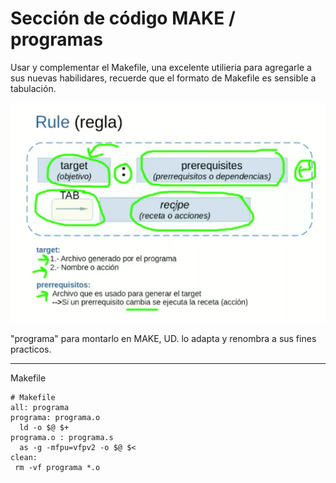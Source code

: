 # Sección de código MAKE / programas


Usar y complementar el Makefile, una excelente utilieria para agregarle a sus nuevas habilidares, 
recuerde que el formato de Makefile es sensible a tabulación.

![](/imagen/Make%20Templete%20Generico.png)

"programa" para montarlo en MAKE, UD. lo adapta y renombra a sus fines practicos.

------
Makefile

```make
# Makefile
all: programa
programa: programa.o
  ld -o $@ $+
programa.o : programa.s
  as -g -mfpu=vfpv2 -o $@ $<
clean:
 rm -vf programa *.o
```
